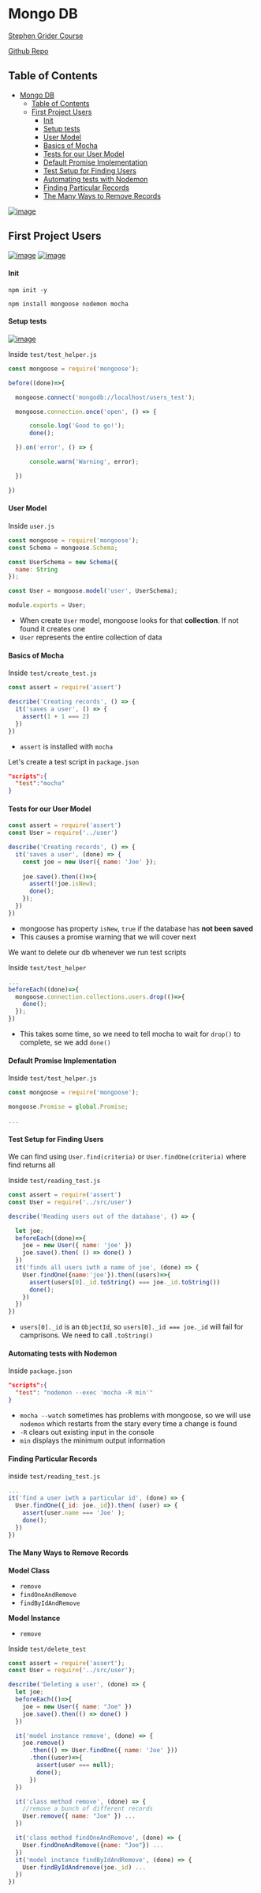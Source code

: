 # Mongo DB

[Stephen Grider Course](https://www.udemy.com/course/the-complete-developers-guide-to-mongodb/learn/lecture/6040218#overview)

[Github Repo](https://github.com/StephenGrider/MongoCasts)

## Table of Contents

- [Mongo DB](#mongo-db)
  - [Table of Contents](#table-of-contents)
  - [First Project Users](#first-project-users)
      - [Init](#init)
      - [Setup tests](#setup-tests)
      - [User Model](#user-model)
      - [Basics of Mocha](#basics-of-mocha)
      - [Tests for our User Model](#tests-for-our-user-model)
      - [Default Promise Implementation](#default-promise-implementation)
      - [Test Setup for Finding Users](#test-setup-for-finding-users)
      - [Automating tests with Nodemon](#automating-tests-with-nodemon)
      - [Finding Particular Records](#finding-particular-records)
      - [The Many Ways to Remove Records](#the-many-ways-to-remove-records)

<a href="https://ibb.co/52SRssK"><img src="https://i.ibb.co/fQyxrrD/image.png" alt="image" border="0"></a>

## First Project Users

<a href="https://ibb.co/xGwdhwt"><img src="https://i.ibb.co/gwQhyQL/image.png" alt="image" border="0"></a>
<a href="https://imgbb.com/"><img src="https://i.ibb.co/jDzxFv1/image.png" alt="image" border="0"></a>

#### Init

```
npm init -y
```

```
npm install mongoose nodemon mocha
```

#### Setup tests

<a href="https://imgbb.com/"><img src="https://i.ibb.co/XbWcfgx/image.png" alt="image" border="0"></a>


Inside `test/test_helper.js`

```js
const mongoose = require('mongoose');

before((done)=>{

  mongoose.connect('mongodb://localhost/users_test');

  mongoose.connection.once('open', () => {

      console.log('Good to go!');
      done();

  }).on('error', () => {

      console.warn('Warning', error);

  })

})

```

#### User Model

Inside `user.js`

```js
const mongoose = require('mongoose');
const Schema = mongoose.Schema;

const UserSchema = new Schema({
  name: String
});

const User = mongoose.model('user', UserSchema);

module.exports = User;
```
- When create `User` model, mongoose looks for that **collection**. If not found it creates one
- `User` represents the entire collection of data

#### Basics of Mocha

Inside `test/create_test.js`
```js
const assert = require('assert')

describe('Creating records', () => {
  it('saves a user', () => {
    assert(1 + 1 === 2)
  })
})

```
- `assert` is installed with `mocha`

Let's create a test script in `package.json`

```json
"scripts":{
  "test":"mocha"
}
```

#### Tests for our User Model

```js
const assert = require('assert')
const User = require('../user')

describe('Creating records', () => {
  it('saves a user', (done) => {
    const joe = new User({ name: 'Joe' });
    
    joe.save().then(()=>{
      assert(!joe.isNew);
      done();
    });
  })
})
```
- mongoose has property `isNew`, `true` if the database has **not been saved**
- This causes a promise warning that we will cover next
  
We want to delete our db whenever we run test scripts

Inside `test/test_helper`

```js
...
beforeEach((done)=>{
  mongoose.connection.collections.users.drop(()=>{
    done();
  });
})
```
- This takes some time, so we need to tell mocha to wait for `drop()` to complete, se we add `done()`

#### Default Promise Implementation

Inside `test/test_helper.js`

```js
const mongoose = require('mongoose');

mongoose.Promise = global.Promise;

...
```

#### Test Setup for Finding Users

We can find using `User.find(criteria)` or `User.findOne(criteria)` where find returns all 

Inside `test/reading_test.js`

```js
const assert = require('assert')
const User = require('../src/user')

describe('Reading users out of the database', () => {

  let joe;
  beforeEach((done)=>{
    joe = new User({ name: 'joe' })
    joe.save().then( () => done() )
  })
  it('finds all users iwth a name of joe', (done) => {
    User.findOne({name:'joe'}).then((users)=>{
      assert(users[0]._id.toString() === joe._id.toString())
      done();
    })
  })
})

```
- `users[0]._id` is an `ObjectId`, so `users[0]._id === joe._id` will fail for camprisons. We need to call `.toString()`

#### Automating tests with Nodemon

Inside `package.json`

```json
"scripts":{
  "test": "nodemon --exec 'mocha -R min'"
}
```
- `mocha --watch` sometimes has problems with mongoose, so we will use `nodemon` which restarts from the stary every time a change is found
- `-R` clears out existing input in the console
- `min` displays the minimum output information

#### Finding Particular Records

inside `test/reading_test.js`

```js
...
it('find a user iwth a particular id', (done) => {
  User.findOne({_id: joe._id}).then( (user) => {
    assert(user.name === 'Joe' );
    done();
  })
})
```

#### The Many Ways to Remove Records

**Model Class**
  - `remove`
  - `findOneAndRemove`
  - `findByIdAndRemove`

**Model Instance**
  - `remove`


Inside `test/delete_test`

```js
const assert = require('assert');
const User = require('../src/user');

describe('Deleting a user', (done) => {
  let joe;
  beforeEach(()=>{
    joe = new User({ name: "Joe" })
    joe.save().then(() => done() )
  })

  it('model instance remove', (done) => {
    joe.remove()
      .then(() => User.findOne({ name: 'Joe' }))
      .then((user)=>{
        assert(user === null);
        done();
      })
  })

  it('class method remove', (done) => {
    //remove a bunch of different records
    User.remove({ name: "Joe" }) ...
  })

  it('class method findOneAndRemove', (done) => {
    User.findOneAndRemove({name: "Joe"}) ...
  })
  it('model instance findByIdAndRemove', (done) => {
    User.findByIdAndremove(joe._id) ...
  })
})
```


